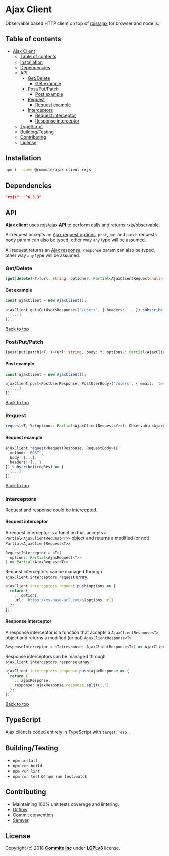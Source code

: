 # Ajax Client

Observable based HTTP client on top of [rxjs/ajax](https://rxjs-dev.firebaseapp.com/api/ajax/ajax) for browser and node.js.

## Table of contents

- [Ajax Client](#ajax-client)
  - [Table of contents](#table-of-contents)
  - [Installation](#installation)
  - [Dependencies](#dependencies)
  - [API](#api)
    - [Get/Delete](#getdelete)
      - [Get example](#get-example)
    - [Post/Put/Patch](#postputpatch)
      - [Post example](#post-example)
    - [Request](#request)
      - [Request example](#request-example)
    - [Interceptors](#interceptors)
      - [Request interceptor](#request-interceptor)
      - [Response interceptor](#response-interceptor)
  - [TypeScript](#typescript)
  - [Building/Testing](#buildingtesting)
  - [Contributing](#contributing)
  - [License](#license)

## Installation

```bash
npm i --save @commite/ajax-client rxjs
```

## Dependencies

```json
"rxjs": "^6.3.3"
```

## API

**Ajax client** uses [rxjs/ajax](https://rxjs-dev.firebaseapp.com/api/ajax/ajax) **API** to perform calls and returns [rxjs/observable](https://rxjs-dev.firebaseapp.com/guide/observable).

All request accepts an [Ajax request options](https://rxjs-dev.firebaseapp.com/api/ajax/AjaxRequest), `post`, `put` and `patch` requests body param can also be typed, other way `any` type will be assumed.

All request returns an [Ajax response](https://rxjs-dev.firebaseapp.com/api/ajax/AjaxResponse), `response` param can also be typed, other way `any` type will be assumed.

### Get/Delete

```ts
[get|delete]<T>(url: string, options?: Partial<AjaxClientRequest<null>>): Observable<AjaxClientResponse<T>>
```

#### Get example

```ts
const ajaxClient = new AjaxClient();

ajaxClient.get<GetUsersResponse>('/users', { headers: ... }).subscribe((userRes) => {
  [...]
});
```

[Back to top](#table-of-contents)

### Post/Put/Patch

```ts
[post|put|patch]<T, Y>(url: string, body: Y, options?: Partial<AjaxClientRequest<Y>): Observable<AjaxClientResponse<T>>
```

#### Post example

```ts
const ajaxClient = new AjaxClient();

ajaxClient.post<PostUserResponse, PostUserBody>('/users', { email: 'test@test.com'}, { headers: ... }).subscribe((userRes) => {
  [...]
});

```

[Back to top](#table-of-contents)

### Request

```ts
request<T, Y>(options: Partial<AjaxClientRequest<Y>>): Observable<AjaxClientResponse<T>>
```

#### Request example

```ts
ajaxClient.request<RequestResponse, RequestBody>({
  method: 'POST',
  body: {...},
  headers: {...}
}).subscribe((reqRes) => {
  [...]
})
```

[Back to top](#table-of-contents)

### Interceptors

Request and response could be intercepted.

#### Request interceptor

A request interceptor is a function that accepts a `Partial<AjaxClientRequest<T>>` object and returns a modified (or not) `Partial<AjaxClientRequest<T>>`.

```ts
RequestInterceptor = <T>(
  options: Partial<AjaxRequest<T>>
) => Partial<AjaxRequest<T>>
```

Request interceptors can be managed through `ajaxClient.interceptors.request` array.

```ts
ajaxClient.interceptors.request.push(options => {
  return {
    ...options,
    url: `https://my-base-url.com/${options.url}`
  };
});
```

#### Response interceptor

A response interceptor is a function that accepts a `AjaxClientResponse<T>` object and returns a modified (or not) `AjaxClientResponse<T>`.

```ts
ResponseInterceptor = <T>(response: AjaxClientResponse<T>) => AjaxClientResponse<T>;
```

Response interceptors can be managed through `ajaxClient.interceptors.response` array.

```ts
ajaxClient.interceptors.response.push(ajaxResponse => {
  return {
    ...ajaxResponse,
    response: ajaxResponse.response.split(',')
  };
});
```

[Back to top](#table-of-contents)

## TypeScript

Ajax client is coded entirely in TypeScript with `target:'es5'`.

## Building/Testing

- `npm install`
- `npm run build`
- `npm run lint`
- `npm run test` or `npm run test:watch`

## Contributing

- Maintaining 100% unit tests coverage and lintering.
- [Gitflow](https://es.atlassian.com/git/tutorials/comparing-workflows/gitflow-workflow)
- [Commit convention](https://karma-runner.github.io/3.0/dev/git-commit-msg.html)
- [Semver](https://semver.org/spec/v2.0.0.html)

## License

Copyright (c) 2018 **[Commite Inc](https://commite.co/)** under **[LGPLv3](https://choosealicense.com/licenses/lgpl-3.0/)** license.
